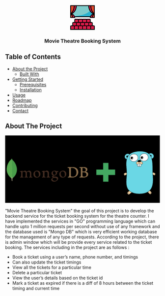 

<!-- PROJECT LOGO -->
<br />
<p align="center">
  <a href="https://github.com/DeVil2O/Movie_Booking_System">
    <img src="cinema.png" alt="Logo" width="80" height="80">
  </a>

  <h3 align="center">Movie Theatre Booking System</h3>

</p>

## Table of Contents

* [About the Project](#about-the-project)
  * [Built With](#built-with)
* [Getting Started](#getting-started)
  * [Prerequisites](#prerequisites)
  * [Installation](#installation)
* [Usage](#usage)
* [Roadmap](#roadmap)
* [Contributing](#contributing)
* [Contact](#contact)

<!-- ABOUT THE PROJECT -->
## About The Project

<p align="center">
  <a href="https://github.com/DeVil2O/Movie_Booking_System">
    <img src="image.png">
  </a>
</p>
"Movie Theatre Booking System" the goal of this project is to develop the backend service for the ticket booking system for the theatre counter. I have implemented the services in "GO" programming language which can handle upto 1 million requests per second without use of any framework and the database used is "Mongo DB" which is very efficient working database for the management of any type of requests. According to the project, there is admin window which will be provide every service related to the ticket booking. The services including in the project are as follows : 

* Book a ticket using a user’s name, phone number, and timings
* Can also update the ticket timings
* View all the tickets for a particular time
* Delete a particular ticket
* View the user’s details based on the ticket id
* Mark a ticket as expired if there is a diff of 8 hours between the ticket timing and current time

